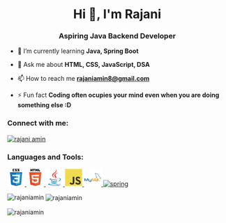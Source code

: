 <h1 align="center">Hi 👋, I'm Rajani</h1>
<h3 align="center">Aspiring Java Backend Developer</h3>

- 🌱 I’m currently learning **Java, Spring Boot**

- 💬 Ask me about **HTML, CSS, JavaScript, DSA**

- 📫 How to reach me **rajaniamin8@gmail.com**

- ⚡ Fun fact **Coding often ocupies your mind even when you are doing something else :D**

<h3 align="left">Connect with me:</h3>
<p align="left">
<a href="https://linkedin.com/in/rajani amin" target="blank"><img align="center" src="https://raw.githubusercontent.com/rahuldkjain/github-profile-readme-generator/master/src/images/icons/Social/linked-in-alt.svg" alt="rajani amin" height="30" width="40" /></a>
</p>

<h3 align="left">Languages and Tools:</h3>
<p align="left"> <a href="https://www.w3schools.com/css/" target="_blank" rel="noreferrer"> <img src="https://raw.githubusercontent.com/devicons/devicon/master/icons/css3/css3-original-wordmark.svg" alt="css3" width="40" height="40"/> </a> <a href="https://www.w3.org/html/" target="_blank" rel="noreferrer"> <img src="https://raw.githubusercontent.com/devicons/devicon/master/icons/html5/html5-original-wordmark.svg" alt="html5" width="40" height="40"/> </a> <a href="https://www.java.com" target="_blank" rel="noreferrer"> <img src="https://raw.githubusercontent.com/devicons/devicon/master/icons/java/java-original.svg" alt="java" width="40" height="40"/> </a> <a href="https://developer.mozilla.org/en-US/docs/Web/JavaScript" target="_blank" rel="noreferrer"> <img src="https://raw.githubusercontent.com/devicons/devicon/master/icons/javascript/javascript-original.svg" alt="javascript" width="40" height="40"/> </a> <a href="https://www.mysql.com/" target="_blank" rel="noreferrer"> <img src="https://raw.githubusercontent.com/devicons/devicon/master/icons/mysql/mysql-original-wordmark.svg" alt="mysql" width="40" height="40"/> </a> <a href="https://spring.io/" target="_blank" rel="noreferrer"> <img src="https://www.vectorlogo.zone/logos/springio/springio-icon.svg" alt="spring" width="40" height="40"/> </a> </p>

<p><img align="left" src="https://github-readme-stats.vercel.app/api/top-langs?username=rajaniamin&show_icons=true&locale=en&layout=compact" alt="rajaniamin" /></p>

<p>&nbsp;<img align="center" src="https://github-readme-stats.vercel.app/api?username=rajaniamin&show_icons=true&locale=en" alt="rajaniamin" /></p>

<p><img align="center" src="https://github-readme-streak-stats.herokuapp.com/?user=rajaniamin&" alt="rajaniamin" /></p>

